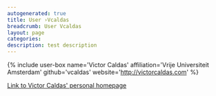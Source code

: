 ```yaml
---
autogenerated: true
title: User ›Vcaldas
breadcrumb: User Vcaldas
layout: page
categories: 
description: test description
---
```


{% include user-box name='Victor Caldas' affiliation='Vrije Universiteit Amsterdam' github='vcaldas' website='http://victorcaldas.com' %}

[Link to Victor Caldas' personal homepage](http://victorcaldas.com)
